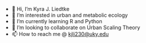- 👋 Hi, I’m Kyra J. Liedtke
- 👀 I’m interested in urban and metabolic ecology
- 🌱 I’m currently learning R and Python 
- 💞️ I’m looking to collaborate on Urban Scaling Theory
- 📫 How to reach me @ kjli230@uky.edu

<!---
klied2799/klied2799 is a ✨ special ✨ repository because its `README.md` (this file) appears on your GitHub profile.
You can click the Preview link to take a look at your changes.
--->
